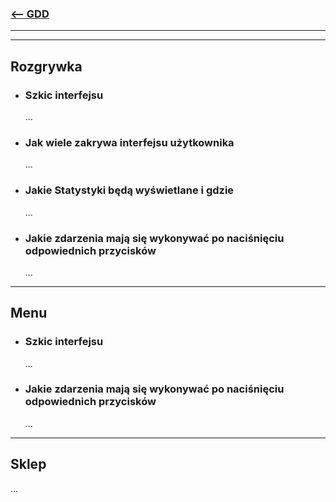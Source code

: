 ### [<-- GDD](/GDD/GDD.md)

---
---

## Rozgrywka
- ### Szkic interfejsu
  ...
- ### Jak wiele zakrywa interfejsu użytkownika
  ...
- ### Jakie Statystyki będą wyświetlane i gdzie
  ...
- ### Jakie zdarzenia mają się wykonywać po naciśnięciu odpowiednich przycisków
  ...

---

## Menu

- ### Szkic interfejsu
  ...
- ### Jakie zdarzenia mają się wykonywać po naciśnięciu odpowiednich przycisków
  ...

---

## Sklep

...
